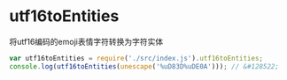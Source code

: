 # utf16toEntities
将utf16编码的emoji表情字符转换为字符实体
```javascript
var utf16toEntities = require('./src/index.js').utf16toEntities;
console.log(utf16toEntities(unescape('%uD83D%uDE0A'))); // &#128522;
```
